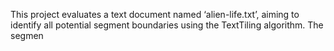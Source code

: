 This project evaluates a text document named ‘alien-life.txt’, aiming to identify all potential segment boundaries using the TextTiling algorithm. The segmen
